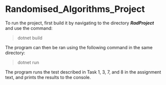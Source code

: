 # Randomised_Algorithms_Project
To run the project, first build it by navigating to the directory ***RadProject*** and use the command:
> dotnet build

The program can then be ran using the following command in the same directory:
> dotnet run

The program runs the test described in Task 1, 3, 7, and 8 in the assignment text, and prints the results to the console.
